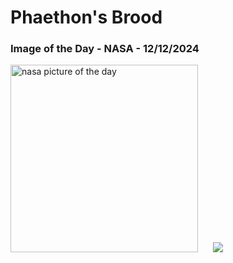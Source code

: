 # Phaethon's Brood
### Image of the Day - NASA - 12/12/2024
<img src="https://apod.nasa.gov/apod/image/2412/MSato_Phaethon-and-Geminids-v2.jpg" alt="nasa picture of the day" width="300"/>&nbsp; &nbsp; &nbsp; <img src="https://github-readme-streak-stats.herokuapp.com/?user=tempo-riz&theme=dracula" >
 
 
 
 
 
 
 
 
 
 
 
 
 
 
 
 
 
 
 
 
 
 
 
 
 
 
 
 
 
 
 
 
 
 
 
 
 
 
 
 
 
 
 
 
 
 
 
 
 
 
 
 
 
 
 
 
 
 
 
 
 
 
 
 
 
 
 
 
 
 
 
 
 
 
 
 
 
 
 
 
 
 
 
 
 
 
 
 
 
 
 
 
 
 
 
 
 
 
 
 
 
 
 
 
 
 
 
 
 
 
 
 
 
 
 
 
 
 
 
 
 
